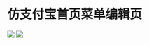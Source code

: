 仿支付宝首页菜单编辑页
=====================
![](https://github.com/Hertz52/DemoAlipayMenu/blob/master/screenshot_1_s.jpg)
![](https://github.com/Hertz52/DemoAlipayMenu/blob/master/screenshot_2.png)




